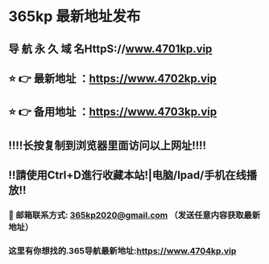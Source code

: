 # 365kp 最新地址发布 
## 导 航 永 久 域 名HttpS://www.4701kp.vip
## ⭐️ 👉 最新地址 ：https://www.4702kp.vip
## ⭐️ 👉 备用地址 ：https://www.4703kp.vip
## ‼️‼️长按复制到浏览器里面访问以上网址‼️‼️
## ‼️請使用Ctrl+D進行收藏本站!|电脑/Ipad/手机在线播放‼️
### 📧 邮箱联系方式: 365kp2020@gmail.com （发送任意内容获取最新地址）
### 这里有你想找的.365导航最新地址:https://www.4704kp.vip
